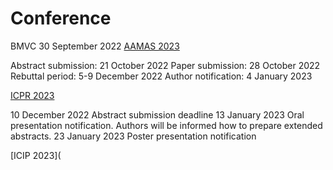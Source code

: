 # Conference
BMVC 30 September 2022
[AAMAS 2023](https://aamas2023.soton.ac.uk/calls/call-for-papers/)

Abstract submission: 21 October 2022
Paper submission: 28 October 2022
Rebuttal period: 5-9 December 2022 
Author notification: 4 January 2023

[ICPR 2023](https://www.icpr2022.be/?q=20)

10 December 2022
Abstract submission deadline
13 January 2023
Oral presentation notification. Authors will be informed how to prepare extended abstracts.
23 January 2023
Poster presentation notification

[ICIP 2023](
